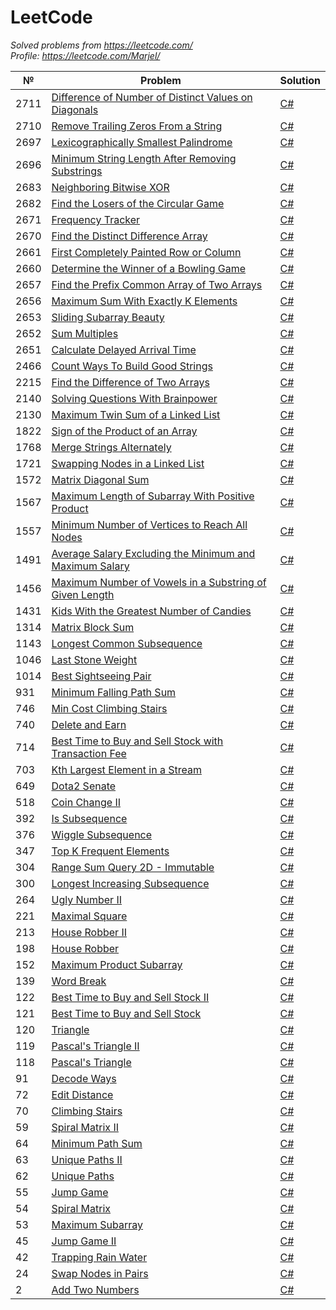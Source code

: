 LeetCode
========

*Solved problems from https://leetcode.com/*  
*Profile: https://leetcode.com/Marjel/*

| № | Problem | Solution |
|---| ----- | -------- |
|2711|[Difference of Number of Distinct Values on Diagonals](https://leetcode.com/problems/difference-of-number-of-distinct-values-on-diagonals/) | [C#](./csharp/2711.DifferenceOfNumberOfDistinctValuesOnDiagonals.cs)|
|2710|[Remove Trailing Zeros From a String](https://leetcode.com/problems/remove-trailing-zeros-from-a-string/) | [C#](./csharp/2710.RemoveTrailingZerosFromAString.cs)|
|2697|[Lexicographically Smallest Palindrome](https://leetcode.com/problems/lexicographically-smallest-palindrome/) | [C#](./csharp/2697.LexicographicallySmallestPalindrome.cs)|
|2696|[Minimum String Length After Removing Substrings](https://leetcode.com/problems/minimum-string-length-after-removing-substrings/) | [C#](./csharp/2696.MinimumStringLengthAfterRemovingSubstrings.cs)|
|2683|[Neighboring Bitwise XOR](https://leetcode.com/problems/neighboring-bitwise-xor/) | [C#](./csharp/2683.NeighboringBitwiseXOR.cs)|
|2682|[Find the Losers of the Circular Game](https://leetcode.com/problems/find-the-losers-of-the-circular-game/) | [C#](./csharp/2682.FindTheLosersOfTheCircularGame.cs)|
|2671|[Frequency Tracker](https://leetcode.com/problems/frequency-tracker/) | [C#](./csharp/2671.FrequencyTracker.cs)|
|2670|[Find the Distinct Difference Array](https://leetcode.com/problems/find-the-distinct-difference-array/) | [C#](./csharp/2670.FindTheDistinctDifferenceArray.cs)|
|2661|[First Completely Painted Row or Column](https://leetcode.com/problems/first-completely-painted-row-or-column/) | [C#](./csharp/2661.FirstCompletelyPaintedRowOrColumn.cs)|
|2660|[Determine the Winner of a Bowling Game](https://leetcode.com/problems/determine-the-winner-of-a-bowling-game/) | [C#](./csharp/2660.DetermineTheWinnerOfABowlingGame.cs)|
|2657|[Find the Prefix Common Array of Two Arrays](https://leetcode.com/problems/find-the-prefix-common-array-of-two-arrays/) | [C#](./csharp/2657.FindThePrefixCommonArrayOfTwoArrays.cs)|
|2656|[Maximum Sum With Exactly K Elements](https://leetcode.com/problems/maximum-sum-with-exactly-k-elements/) | [C#](./csharp/2656.MaximumSumWithExactlyKElements.cs)|
|2653|[Sliding Subarray Beauty](https://leetcode.com/problems/sliding-subarray-beauty/) | [C#](./csharp/2653.SlidingSubarrayBeauty.cs)|
|2652|[Sum Multiples](https://leetcode.com/problems/sum-multiples/) | [C#](./csharp/2652.SumMultiples.cs)|
|2651|[Calculate Delayed Arrival Time](https://leetcode.com/problems/calculate-delayed-arrival-time/) | [C#](./csharp/2651.CalculateDelayedArrivalTime.cs)|
|2466|[Count Ways To Build Good Strings](https://leetcode.com/problems/count-ways-to-build-good-strings/) | [C#](./csharp/2466.CountWaysToBuildGoodStrings.cs)|
|2215|[Find the Difference of Two Arrays](https://leetcode.com/problems/find-the-difference-of-two-arrays/) | [C#](./csharp/2215.FindTheDifferenceOfTwoArrays.cs)|
|2140|[Solving Questions With Brainpower](https://leetcode.com/problems/solving-questions-with-brainpower/) | [C#](./csharp/2140.SolvingQuestionsWithBrainpower.cs)|
|2130|[Maximum Twin Sum of a Linked List](https://leetcode.com/problems/maximum-twin-sum-of-a-linked-list/) | [C#](./csharp/2130.MaximumTwinSumOfALinkedList.cs)|
|1822|[Sign of the Product of an Array](https://leetcode.com/problems/sign-of-the-product-of-an-array/) | [C#](./csharp/1822.SignOfTheProductOfAnArray.cs)|
|1768|[Merge Strings Alternately](https://leetcode.com/problems/merge-strings-alternately/) | [C#](./csharp/1768.MergeStringsAlternately.cs)|
|1721|[Swapping Nodes in a Linked List](https://leetcode.com/problems/swapping-nodes-in-a-linked-list/) | [C#](./csharp/1721.SwappingNodesInALinkedList.cs)|
|1572|[Matrix Diagonal Sum](https://leetcode.com/problems/matrix-diagonal-sum/) | [C#](./csharp/1572.MatrixDiagonalSum.cs)|
|1567|[Maximum Length of Subarray With Positive Product](https://leetcode.com/problems/maximum-length-of-subarray-with-positive-product/) | [C#](./csharp/1567.MaximumLengthOfSubarrayWithPositiveProduct.cs)|
|1557|[Minimum Number of Vertices to Reach All Nodes](https://leetcode.com/problems/minimum-number-of-vertices-to-reach-all-nodes/) | [C#](./csharp/1557.MinimumNumberOfVerticesToReachAllNodes.cs)|
|1491|[Average Salary Excluding the Minimum and Maximum Salary](https://leetcode.com/problems/average-salary-excluding-the-minimum-and-maximum-salary/) | [C#](./csharp/1491.AverageSalaryExcludingTheMinimumAndMaximumSalary.cs)|
|1456|[Maximum Number of Vowels in a Substring of Given Length](https://leetcode.com/problems/maximum-number-of-vowels-in-a-substring-of-given-length/) | [C#](./csharp/1456.MaximumNumberOfVowelsInASubstringOfGivenLength.cs)|
|1431|[Kids With the Greatest Number of Candies](https://leetcode.com/problems/kids-with-the-greatest-number-of-candies/) | [C#](./csharp/1431.KidsWithTheGreatestNumberOfCandies.cs)|
|1314|[Matrix Block Sum](https://leetcode.com/problems/matrix-block-sum/) | [C#](./csharp/1314.MatrixBlockSum.cs)|
|1143|[Longest Common Subsequence](https://leetcode.com/problems/longest-common-subsequence/) | [C#](./csharp/1143.LongestCommonSubsequence.cs)|
|1046|[Last Stone Weight](https://leetcode.com/problems/last-stone-weight/) | [C#](./csharp/1046.LastStoneWeight.cs)|
|1014|[Best Sightseeing Pair](https://leetcode.com/problems/best-sightseeing-pair/) | [C#](./csharp/1014.BestSightseeingPair.cs)|
|931|[Minimum Falling Path Sum](https://leetcode.com/problems/minimum-falling-path-sum/) | [C#](./csharp/931.MinimumFallingPathSum.cs)|
|746|[Min Cost Climbing Stairs](https://leetcode.com/problems/min-cost-climbing-stairs/) | [C#](./csharp/746.MinCostClimbingStairs.cs)|
|740|[Delete and Earn](https://leetcode.com/problems/delete-and-earn/) | [C#](./csharp/740.DeleteAndEarn.cs)|
|714|[Best Time to Buy and Sell Stock with Transaction Fee](https://leetcode.com/problems/best-time-to-buy-and-sell-stock-with-transaction-fee/) | [C#](./csharp/714.BestTimeToBuyAndSellStockWithTransactionFee.cs)|
|703|[Kth Largest Element in a Stream](https://leetcode.com/problems/kth-largest-element-in-a-stream/) | [C#](./csharp/703.KthLargestElementInAStream.cs)|
|649|[Dota2 Senate](https://leetcode.com/problems/dota2-senate/) | [C#](./csharp/649.Dota2Senate.cs)|
|518|[Coin Change II](https://leetcode.com/problems/coin-change-ii/) | [C#](./csharp/518.CoinChangeII.cs)|
|392|[Is Subsequence](https://leetcode.com/problems/is-subsequence/) | [C#](./csharp/392.IsSubsequence.cs)|
|376|[Wiggle Subsequence](https://leetcode.com/problems/wiggle-subsequence/) | [C#](./csharp/376.WiggleSubsequence.cs)|
|347|[Top K Frequent Elements](https://leetcode.com/problems/top-k-frequent-elements/) | [C#](./csharp/347.TopKFrequentElements.cs)|
|304|[Range Sum Query 2D - Immutable](https://leetcode.com/problems/range-sum-query-2d-immutable/) | [C#](./csharp/304.RangeSumQuery2D-Immutable.cs)|
|300|[Longest Increasing Subsequence](https://leetcode.com/problems/longest-increasing-subsequence/) | [C#](./csharp/300.LongestIncreasingSubsequence.cs)|
|264|[Ugly Number II](https://leetcode.com/problems/ugly-number-ii/) | [C#](./csharp/264.UglyNumberII.cs)|
|221|[Maximal Square](https://leetcode.com/problems/maximal-square/) | [C#](./csharp/221.MaximalSquare.cs)|
|213|[House Robber II](https://leetcode.com/problems/house-robber-ii/) | [C#](./csharp/213.HouseRobberII.cs)|
|198|[House Robber](https://leetcode.com/problems/house-robber/) | [C#](./csharp/198.HouseRobber.cs)|
|152|[Maximum Product Subarray](https://leetcode.com/problems/maximum-product-subarray/) | [C#](./csharp/152.MaximumProductSubarray.cs)|
|139|[Word Break](https://leetcode.com/problems/word-break/) | [C#](./csharp/139.WordBreak.cs)|
|122|[Best Time to Buy and Sell Stock II](https://leetcode.com/problems/best-time-to-buy-and-sell-stock-ii/) | [C#](./csharp/122.BestTimeToBuyAndSellStockII.cs)|
|121|[Best Time to Buy and Sell Stock](https://leetcode.com/problems/best-time-to-buy-and-sell-stock/) | [C#](./csharp/121.BestTimeToBuyAndSellStock.cs)|
|120|[Triangle](https://leetcode.com/problems/triangle/) | [C#](./csharp/120.Triangle.cs)|
|119|[Pascal's Triangle II](https://leetcode.com/problems/pascals-triangle-ii/) | [C#](./csharp/119.Pascal'sTriangleII.cs)|
|118|[Pascal's Triangle](https://leetcode.com/problems/pascals-triangle/) | [C#](./csharp/118.Pascal'sTriangle.cs)|
|91|[Decode Ways](https://leetcode.com/problems/decode-ways/) | [C#](./csharp/91.DecodeWays.cs)|
|72|[Edit Distance](https://leetcode.com/problems/edit-distance/) | [C#](./csharp/72.EditDistance.cs)|
|70|[Climbing Stairs](https://leetcode.com/problems/climbing-stairs/) | [C#](./csharp/70.ClimbingStairs.cs)|
|59|[Spiral Matrix II](https://leetcode.com/problems/spiral-matrix-ii/) | [C#](./csharp/59.SpiralMatrixII.cs)|
|64|[Minimum Path Sum](https://leetcode.com/problems/minimum-path-sum/) | [C#](./csharp/64.MinimumPathSum.cs)|
|63|[Unique Paths II](https://leetcode.com/problems/unique-paths-ii/) | [C#](./csharp/63.UniquePathsII.cs)|
|62|[Unique Paths](https://leetcode.com/problems/unique-paths/) | [C#](./csharp/62.UniquePaths.cs)|
|55|[Jump Game](https://leetcode.com/problems/jump-game/) | [C#](./csharp/55.JumpGame.cs)|
|54|[Spiral Matrix](https://leetcode.com/problems/spiral-matrix/) | [C#](./csharp/54.SpiralMatrix.cs)|
|53|[Maximum Subarray](https://leetcode.com/problems/maximum-subarray/) | [C#](./csharp/53.MaximumSubarray.cs)|
|45|[Jump Game II](https://leetcode.com/problems/jump-game-ii/) | [C#](./csharp/45.JumpGameII.cs)|
|42|[Trapping Rain Water](https://leetcode.com/problems/trapping-rain-water/) | [C#](./csharp/42.TrappingRainWater.cs)|
|24|[Swap Nodes in Pairs](https://leetcode.com/problems/swap-nodes-in-pairs/) | [C#](./csharp/24.SwapNodesInPairs.cs)|
|2|[Add Two Numbers](https://leetcode.com/problems/add-two-numbers/) | [C#](./csharp/2.AddTwoNumbers.cs)|